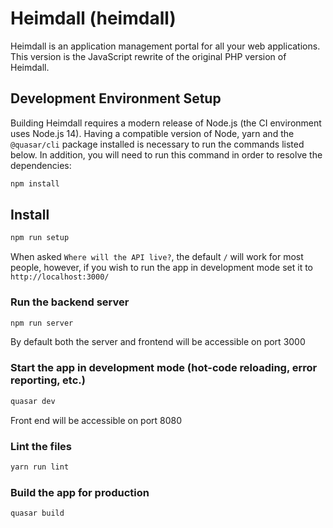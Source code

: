 # Heimdall (heimdall)

Heimdall is an application management portal for all your web applications. This version is the JavaScript rewrite of the original PHP version of Heimdall.

## Development Environment Setup

Building Heimdall requires a modern release of Node.js (the CI environment uses Node.js 14). Having a compatible version of Node, yarn and the `@quasar/cli` package installed is necessary to run the commands listed below. In addition, you will need to run this command in order to resolve the dependencies:

```bash
npm install
```

## Install

```bash
npm run setup
```

When asked `Where will the API live?`, the default `/` will work for most people, however, if you wish to run the app in development mode set it to `http://localhost:3000/`

### Run the backend server

```bash
npm run server
```

By default both the server and frontend will be accessible on port 3000

### Start the app in development mode (hot-code reloading, error reporting, etc.)

```bash
quasar dev
```

Front end will be accessible on port 8080

### Lint the files

```bash
yarn run lint
```

### Build the app for production

```bash
quasar build
```

